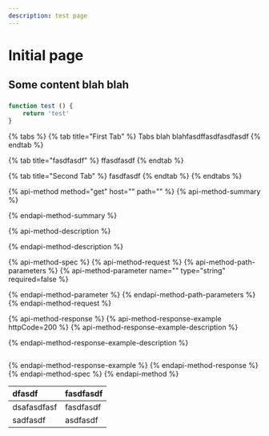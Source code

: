 ```yaml
---
description: test page
---
```


# Initial page

## Some content blah blah

### 

```typescript
function test () {
    return 'test'
}
```

{% tabs %}
{% tab title="First Tab" %}
Tabs blah blahfasdffasdfasdfasdf
{% endtab %}

{% tab title="fasdfasdf" %}
ffasdfasdf
{% endtab %}

{% tab title="Second Tab" %}
fasdfasdf
{% endtab %}
{% endtabs %}

{% api-method method="get" host="" path="" %}
{% api-method-summary %}

{% endapi-method-summary %}

{% api-method-description %}

{% endapi-method-description %}

{% api-method-spec %}
{% api-method-request %}
{% api-method-path-parameters %}
{% api-method-parameter name="" type="string" required=false %}

{% endapi-method-parameter %}
{% endapi-method-path-parameters %}
{% endapi-method-request %}

{% api-method-response %}
{% api-method-response-example httpCode=200 %}
{% api-method-response-example-description %}

{% endapi-method-response-example-description %}

```

```
{% endapi-method-response-example %}
{% endapi-method-response %}
{% endapi-method-spec %}
{% endapi-method %}

| dfasdf | fasdfasdf |
| :--- | :--- |
| dsafasdfasf | fasdfasdf |
| sadfasdf | asdfasdf |

